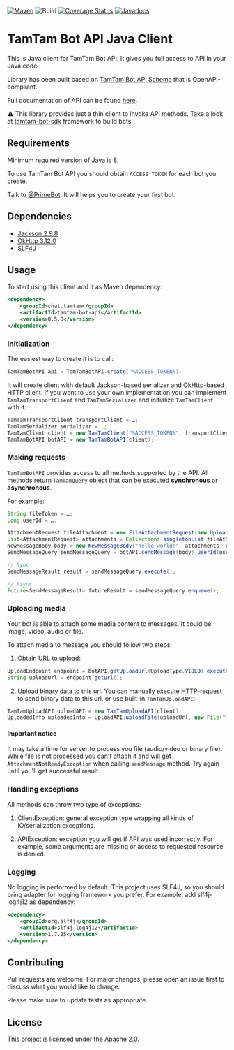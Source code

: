 [![Maven](https://maven-badges.herokuapp.com/maven-central/chat.tamtam/tamtam-bot-api/badge.svg)](https://maven-badges.herokuapp.com/maven-central/chat.tamtam/tamtam-bot-api) ![Build](https://github.com/tamtam-chat/tamtam-bot-api/workflows/Build/badge.svg?branch=master)
[![Coverage Status](https://coveralls.io/repos/github/tamtam-chat/tamtam-bot-api/badge.svg?branch=master)](https://coveralls.io/github/tamtam-chat/tamtam-bot-api?branch=master) [![Javadocs](http://www.javadoc.io/badge/chat.tamtam/tamtam-bot-api.svg)](http://www.javadoc.io/doc/chat.tamtam/tamtam-bot-api)

# TamTam Bot API Java Client
This is Java client for TamTam Bot API. It gives you full access to API in your Java code.

Library has been built based on [TamTam Bot API Schema](https://github.com/tamtam-chat/tamtam-bot-api-schema) that is OpenAPI-compliant.

Full documentation of API can be found [here](https://dev.tamtam.chat).

⚠️ This library provides just a thin client to invoke API methods. Take a look at [tamtam-bot-sdk](https://github.com/tamtam-chat/tamtam-bot-sdk) framework to build bots.

## Requirements
Minimum required version of Java is 8.

To use TamTam Bot API you should obtain `ACCESS_TOKEN` for each bot you create.

Talk to [@PrimeBot](http://tt.me/primebot). It will helps you to create your first bot.

## Dependencies
- [Jackson 2.9.8](https://github.com/FasterXML/jackson)
- [OkHttp 3.12.0](https://github.com/square/okhttp)
- [SLF4J](https://github.com/qos-ch/slf4j)

## Usage
To start using this client add it as Maven dependency:
```xml
<dependency>
    <groupId>chat.tamtam</groupId>
    <artifactId>tamtam-bot-api</artifactId>
    <version>0.5.0</version>
</dependency>
```

### Initialization
The easiest way to create it is to call:
```java
TamTamBotAPI api = TamTamBotAPI.create("%ACCESS_TOKEN%);
```

It will create client with default Jackson-based serializer and OkHttp-based HTTP client.
If you want to use your own implementation you can implement `TamTamTransportClient` and `TamTamSerializer` and initialize `TamTamClient` with it:

```java
TamTamTransportClient transportClient = …;
TamTamSerializer serializer = …;
TamTamClient client = new TamTamClient("%ACCESS_TOKEN%", transportClient, serializer);
TamTamBotAPI botAPI = new TamTamBotAPI(client);
```

### Making requests
`TamTamBotAPI` provides access to all methods supported by the API. All methods return `TamTamQuery` object that can be executed **synchronous** or **asynchronous**.

For example:

```java
String fileToken = …;
Long userId = …;

AttachmentRequest fileAttachment = new FileAttachmentRequest(new UploadedInfo(fileToken));
List<AttachmentRequest> attachments = Collections.singletonList(fileAttachment);
NewMessageBody body = new NewMessageBody("hello world!", attachments, null);
SendMessageQuery sendMessageQuery = botAPI.sendMessage(body).userId(userId);

// Sync
SendMessageResult result = sendMessageQuery.execute();

// Async
Future<SendMessageResult> futureResult = sendMessageQuery.enqueue();
```

### Uploading media
Your bot is able to attach some media content to messages. It could be image, video, audio or file.

To attach media to message you should follow two steps:

1. Obtain URL to upload:
```java
UploadEndpoint endpoint = botAPI.getUploadUrl(UploadType.VIDEO).execute();
String uploadUrl = endpoint.getUrl();
```
2. Upload binary data to this url. You can manually execute HTTP-request to send binary data to this url, or use built-in `TamTamUploadAPI`:

```java
TamTamUploadAPI uploadAPI = new TamTamUploadAPI(client);
UploadedInfo uploadedInfo = uploadAPI.uploadFile(uploadUrl, new File("%FILE_PATH%")).execute();
```

#### Important notice
It may take a time for server to process you file (audio/video or binary file). While file is not processed you can't attach it and will get `AttachmentNotReadyException` when calling `sendMessage` method. Try again until you'll get successful result.

### Handling exceptions
All methods can throw two type of exceptions:

1. ClientException: general exception type wrapping all kinds of IO/serialization exceptions.

2. APIException: exception you will get if API was used incorrectly. For example, some arguments are missing or access to requested resource is denied.

### Logging
No logging is performed by default. This project uses SLF4J, so you should bring adapter for logging framework you prefer. For example, add slf4j-log4j12 as dependency:

```xml
<dependency>
    <groupId>org.slf4j</groupId>
    <artifactId>slf4j-log4j12</artifactId>
    <version>1.7.25</version>
</dependency>
```

## Contributing

Pull requests are welcome. For major changes, please open an issue first to discuss what you would like to change.

Please make sure to update tests as appropriate.

## License
This project is licensed under the [Apache 2.0](https://www.apache.org/licenses/LICENSE-2.0).
